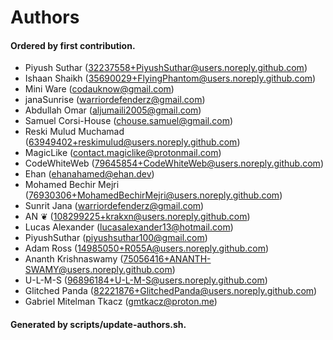 # Authors

#### Ordered by first contribution.

- Piyush Suthar (<32237558+PiyushSuthar@users.noreply.github.com>)
- Ishaan Shaikh (<35690029+FlyingPhantom@users.noreply.github.com>)
- Mini Ware (<codauknow@gmail.com>)
- janaSunrise (<warriordefenderz@gmail.com>)
- Abdullah Omar (<aljumaili2005@gmail.com>)
- Samuel Corsi-House (<chouse.samuel@gmail.com>)
- Reski Mulud Muchamad (<63949402+reskimulud@users.noreply.github.com>)
- MagicLike (<contact.magiclike@protonmail.com>)
- CodeWhiteWeb (<79645854+CodeWhiteWeb@users.noreply.github.com>)
- Ehan (<ehanahamed@ehan.dev>)
- Mohamed Bechir Mejri (<76930306+MohamedBechirMejri@users.noreply.github.com>)
- Sunrit Jana (<warriordefenderz@gmail.com>)
- AN ❦ (<108299225+krakxn@users.noreply.github.com>)
- Lucas Alexander (<lucasalexander13@hotmail.com>)
- PiyushSuthar (<piyushsuthar100@gmail.com>)
- Adam Ross (<14985050+R055A@users.noreply.github.com>)
- Ananth Krishnaswamy (<75056416+ANANTH-SWAMY@users.noreply.github.com>)
- U-L-M-S (<96896184+U-L-M-S@users.noreply.github.com>)
- Glitched Panda (<82221876+GlitchedPanda@users.noreply.github.com>)
- Gabriel Mitelman Tkacz (<gmtkacz@proton.me>)

#### Generated by scripts/update-authors.sh.
